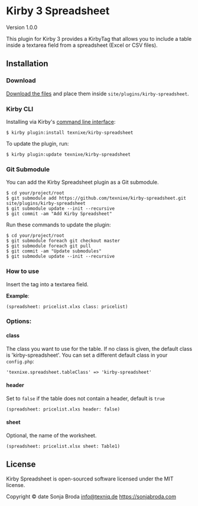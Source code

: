 # Kirby 3 Spreadsheet

Version 1.0.0

This plugin for Kirby 3 provides a KirbyTag that allows you to include a table inside a textarea field from a spreadsheet (Excel or CSV files).

## Installation

### Download

[Download the files](https://github.com/texnixe/kirby-spreadsheet/archive/master.zip) and place them inside `site/plugins/kirby-spreadsheet`.

### Kirby CLI
Installing via Kirby's [command line interface](https://github.com/getkirby/cli):

    $ kirby plugin:install texnixe/kirby-spreadsheet

To update the plugin, run:

    $ kirby plugin:update texnixe/kirby-spreadsheet

### Git Submodule
You can add the Kirby Spreadsheet plugin as a Git submodule.

    $ cd your/project/root
    $ git submodule add https://github.com/texnixe/kirby-spreadsheet.git site/plugins/kirby-spreadsheet
    $ git submodule update --init --recursive
    $ git commit -am "Add Kirby Spreadsheet"

Run these commands to update the plugin:

    $ cd your/project/root
    $ git submodule foreach git checkout master
    $ git submodule foreach git pull
    $ git commit -am "Update submodules"
    $ git submodule update --init --recursive

### How to use

Insert the tag into a textarea field.

**Example**:

```
(spreadsheet: pricelist.xlxs class: pricelist)
```

### Options:

#### class

The class you want to use for the table. If no class is given, the default class is 'kirby-spreadsheet'. You can set a different default class in your `config.php`:

```
'texnixe.spreadsheet.tableClass' => 'kirby-spreadsheet'
```

#### header

Set to `false` if the table does not contain a header, default is `true`

```
(spreadsheet: pricelist.xlxs header: false)
```

#### sheet

Optional, the name of the worksheet.

```
(spreadsheet: pricelist.xlsx sheet: Table1)
```


## License

Kirby Spreadsheet is open-sourced software licensed under the MIT license.

Copyright © date Sonja Broda info@texniq.de https://sonjabroda.com
